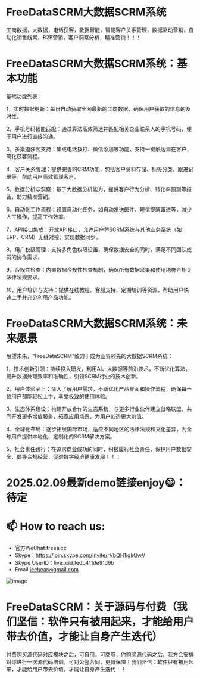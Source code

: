 # FreeDataSCRM大数据SCRM系统
工商数据，大数据，电话获客，数据智能，智能客户关系管理，数据驱动营销，自动化销售线索，B2B营销，客户洞察分析，精准营销！！！

# FreeDataSCRM大数据SCRM系统：基本功能

基础功能列表：

1，实时数据更新：每日自动获取全网最新的工商数据，确保用户获取的信息的及时性。

2，手机号码智能匹配：通过算法高效筛选并匹配相关企业联系人的手机号码，便于用户进行直接沟通。

3，多渠道获客支持：集成电话拨打、微信添加等功能，支持一键触达潜在客户，简化获客流程。

4，客户关系管理：提供完善的CRM功能，包括客户资料存储、标签分类、跟进记录等，帮助用户高效管理客户。

5，数据分析与洞察：基于大数据分析能力，提供客户行为分析、转化率预测等报告，助力精准营销。

6，自动化工作流程：设置自动化任务，如自动发送邮件、短信提醒跟进等，减少人工操作，提高工作效率。

7，API接口集成：开放API接口，允许用户将SCRM系统与其他业务系统（如ERP、CRM）无缝对接，实现数据同步。

8，用户权限管理：支持多角色权限设置，确保数据安全的同时，满足不同团队成员的协作需求。

9，合规性检查：内置数据合规性检查机制，确保所有数据采集和使用均符合相关法律法规要求。
    
10，用户培训与支持：提供在线教程、客服支持、定期培训等资源，帮助用户快速上手并充分利用产品功能。

# FreeDataSCRM大数据SCRM系统：未来愿景

展望未来，“FreeDataSCRM”致力于成为业界领先的大数据SCRM系统：

1，技术创新引领：持续投入研发，利用AI、大数据等前沿技术，不断优化算法，提升数据处理效率和准确性，引领SCRM行业的技术创新。

2，用户体验至上：深入了解用户需求，不断优化产品界面和操作流程，确保每一位用户都能轻松上手，享受极致的使用体验。

3，生态体系建设：构建开放合作的生态系统，与更多行业伙伴建立战略联盟，共同开发更多增值服务，拓宽应用场景，为用户创造更大价值。

4，全球化布局：逐步拓展国际市场，适应不同地区的法律法规和文化差异，为全球用户提供本地化、定制化的SCRM解决方案。

5，社会责任践行：在追求商业成功的同时，积极履行社会责任，保护用户数据安全，倡导合规经营，促进数字经济健康发展！！！

# 2025.02.09最新demo链接enjoy😄：待定

# 📫 How to reach us:
- 官方WeChat:freeaicc
- Skype：https://join.skype.com/invite/rVbQH1igkQwV
- Skype UserID：live:.cid.fedb411de91d9b
- Email:leehear@gmail.com 

![image](https://github.com/user-attachments/assets/1da1fbaa-6da9-4b7f-99b9-f9ac6a5bfa39)

# FreeDataSCRM：关于源码与付费（我们坚信：软件只有被用起来，才能给用户带去价值，才能让自身产生迭代）
付费购买源代码对应模块之后，可自用，可商用，你购买源代码之后，我方会安排对你进行一次源代码培训。可对公签合同，更有保障！我们坚信：软件只有被用起来，才能给用户带去价值，才能让自身产生迭代！！
